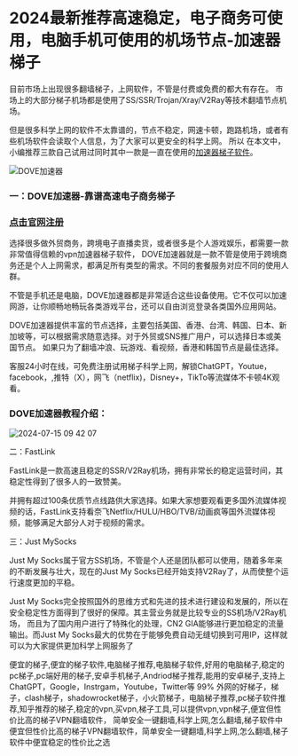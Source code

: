 # 2024最新推荐高速稳定，电子商务可使用，电脑手机可使用的机场节点-加速器梯子
目前市场上出现很多翻墙梯子，上网软件，不管是付费或免费的都大有存在。
市场上的大部分梯子机场都是使用了SS/SSR/Trojan/Xray/V2Ray等技术翻墙节点机场。

但是很多科学上网的软件不太靠谱的，节点不稳定，网速卡顿，跑路机场，或者有些机场软件会读取个人信息，为了大家可以更安全的科学上网。
所以 在本文中，小编推荐三款自己试用过同时其中一款是一直在使用的[加速器梯子软件](https://www.cnvintage.org/d/442-vpn  )。

![DOVE加速器](https://github.com/user-attachments/assets/c100f3f0-2529-4ead-b59f-79b4059e72f3)

### 一：DOVE加速器-靠谱高速电子商务梯子
### [点击官网注册](https://dove8.cc/a.php?alavBTtF8UB)

选择很多做外贸商务，跨境电子直播卖货，或者很多是个人游戏娱乐，都需要一款非常值得信赖的vpn加速器梯子软件，
DOVE加速器就是一款不管是使用于跨境商务还是个人上网需求，都满足所有类型的需求。不同的套餐服务对应不同的使用人群。

不管是手机还是电脑，DOVE加速器都是非常适合这些设备使用。它不仅可以加速网游，让你顺畅地畅玩各类游戏平台，还可以自由浏览登录各类国外应用网站。

DOVE加速器提供丰富的节点选择，主要包括美国、香港、台湾、韩国、日本、新加坡等，可以根据需求随意选择。对于外贸或SNS推广用户，可以选择日本或美国节点。
如果只为了翻墙冲浪、玩游戏、看视频，香港和韩国节点是最佳选择。

客服24小时在线，可免费注册试用梯子科学上网，解锁ChatGPT，Youtue，facebook，,推特（X），网飞（netflix)，Disney+，TikTo等流媒体不卡顿4K观看。

### DOVE加速器教程介绍：

![2024-07-15 09 42 07](https://github.com/user-attachments/assets/d672e6b0-0df2-4b22-8433-a623afc21b44)


二：FastLink

FastLink是一款高速且稳定的SSR/V2Ray机场，拥有非常长的稳定运营时间，其稳定性得到了很多人的一致赞美。

并拥有超过100条优质节点线路供大家选择。如果大家想要观看更多国外流媒体视频的话，FastLink支持看奈飞Netflix/HULU/HBO/TVB/动画疯等国外流媒体视频，能够满足大部分人对于视频的需求。

三：Just MySocks

Just My Socks属于官方SS机场，不管是个人还是团队都可以使用，随着多年来的不断发展与壮大，现在的Just My Socks已经开始支持V2Ray了，从而使整个运行速度更加的平稳。

Just My Socks完全按照国外的思维方式和先进的技术进行建设和发展的，所以在安全稳定性方面得到了很好的保障。其主营业务就是比较专业的SS机场/V2Ray机场，
而且为了国内用户进行了特殊化的处理，CN2 GIA能够进行更加稳定的流量输出。而Just My Socks最大的优势在于能够免费自动无缝切换到可用IP，这样就可以为大家提供更加科学上网服务了


便宜的梯子,便宜的梯子软件,电脑梯子推荐,电脑梯子软件,好用的电脑梯子,稳定的pc梯子,pc端好用的梯子,安卓手机梯子,Andriod梯子推荐,能用的安卓梯子,支持上ChatGPT，Google，Instrgam，Youtube，Twitter等 
99% 外网的好梯子，梯子，clash梯子，shadowrocket梯子，小火箭梯子，电脑梯子推荐,pc梯子软件推荐,知乎推荐的梯子,稳定的vpn,买vpn,梯子工具,可以提供vpn,vpn梯子,便宜但性价比高的梯子VPN翻墙软件，
简单安全一键翻墙,科学上网,怎么翻墙,梯子软件中便宜但性价比高的梯子VPN翻墙软件，简单安全一键翻墙,科学上网,怎么翻墙,梯子软件中便宜稳定的性价比之选



